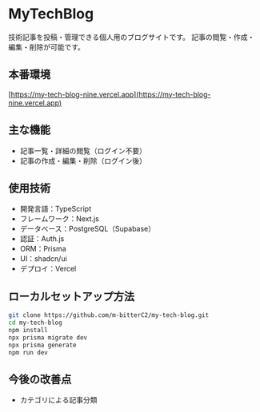 # MyTechBlog

技術記事を投稿・管理できる個人用のブログサイトです。
記事の閲覧・作成・編集・削除が可能です。

## 本番環境

[https://my-tech-blog-nine.vercel.app](https://my-tech-blog-nine.vercel.app)

## 主な機能

- 記事一覧・詳細の閲覧（ログイン不要）
- 記事の作成・編集・削除（ログイン後）

## 使用技術

- 開発言語：TypeScript
- フレームワーク：Next.js
- データベース：PostgreSQL（Supabase）
- 認証：Auth.js
- ORM：Prisma
- UI：shadcn/ui
- デプロイ：Vercel

## ローカルセットアップ方法

```bash
git clone https://github.com/m-bitterC2/my-tech-blog.git
cd my-tech-blog
npm install
npx prisma migrate dev
npx prisma generate
npm run dev
```

## 今後の改善点

- カテゴリによる記事分類
